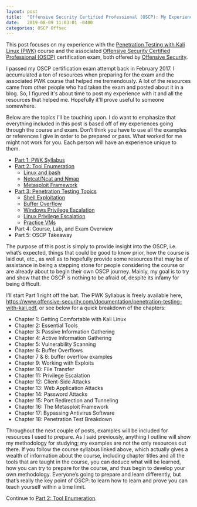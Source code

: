```yaml
---
layout: post
title:  "Offensive Security Certified Professional (OSCP): My Experience"
date:   2019-08-09 11:03:01 -0400
categories: OSCP Offsec
---
```


This post focuses on my experience with the [Penetration Testing with Kali Linux (PWK)](https://www.offensive-security.com/information-security-training/penetration-testing-training-kali-linux/) course and the associated [Offensive Security Certified Professional (OSCP)](https://www.offensive-security.com/information-security-certifications/oscp-offensive-security-certified-professional/) certification exam, both offered by [Offensive Security](https://www.offensive-security.com/).

I passed my OSCP certification exam attempt back in February 2017. I accumulated a ton of resources when preparing for the exam and the associated PWK course that helped me tremendously. A lot of the resources came from other people who had taken the exam and posted about it in a blog. So, I figured it's about time to post my experience with it and all the resources that helped me. Hopefully it'll prove useful to someone somewhere.

Below are the topics I’ll be touching upon. I do want to emphasize that everything included in this post is based off of my experiences going through the course and exam. Don’t think you have to use all the examples or references I give in order to be prepared or pass. What worked for me might not work for you. Each person will have an experience unique to them.

* [Part 1: PWK Syllabus](https://thegetch.github.io/oscp/offsec/2019/08/09/OSCPJourney/)
* [Part 2: Tool Enumeration](https://thegetch.github.io/oscp/offsec/2019/08/10/OSCPJourneyPart2/)
  * [Linux and bash](https://thegetch.github.io/oscp/offsec/2019/08/10/OSCPJourneyPart2#linux_bash)
  * [Netcat/Ncat and Nmap](https://thegetch.github.io/oscp/offsec/2019/08/10/OSCPJourneyPart2#nc_nmap)
  * [Metasploit Framework](https://thegetch.github.io/oscp/offsec/2019/08/10/OSCPJourneyPart2#metasploit)
* [Part 3: Penetration Testing Topics](https://thegetch.github.io/oscp/offsec/2019/08/12/OSCPJourneyPart3/)
  * [Shell Exploitation](https://thegetch.github.io/oscp/offsec/2019/08/12/OSCPJourneyPart3#Shell_Exploitation)
  * [Buffer Overflow](https://thegetch.github.io/oscp/offsec/2019/08/12/OSCPJourneyPart3#Buffer_Overflow)
  * [Windows Privilege Escalation](https://thegetch.github.io/oscp/offsec/2019/08/12/OSCPJourneyPart3#winPrivX)
  * [Linux Privilege Escalation](https://thegetch.github.io/oscp/offsec/2019/08/12/OSCPJourneyPart3#linPrivX)
  * [Practice VMs](https://thegetch.github.io/oscp/offsec/2019/08/12/OSCPJourneyPart3#practiceVMs)
* Part 4: Course, Lab, and Exam Overview
* Part 5: OSCP Takeaway

The purpose of this post is simply to provide insight into the OSCP, i.e. what’s expected, things that could be good to know prior, how the course is laid out, etc., as well as to hopefully provide some resources that may be of assistance in being a stepping stone for people considering the course or are already about to begin their own OSCP journey. Mainly, my goal is to try and show that the OSCP is nothing to be afraid of, despite its infamy for being difficult.

I'll start Part 1 right off the bat. The PWK Syllabus is freely available here, <https://www.offensive-security.com/documentation/penetration-testing-with-kali.pdf>, or see below for a quick breakdown of the chapters:

- Chapter 1: Getting Comfortable with Kali Linux
- Chapter 2: Essential Tools
- Chapter 3: Passive Information Gathering
- Chapter 4: Active Information Gathering
- Chapter 5: Vulnerability Scanning
- Chapter 6: Buffer Overflows
- Chapter 7 & 8: buffer overflow examples
- Chapter 9: Working with Exploits
- Chapter 10: File Transfer
- Chapter 11: Privilege Escalation
- Chapter 12: Client-Side Attacks
- Chapter 13: Web Application Attacks
- Chapter 14: Password Attacks
- Chapter 15: Port Redirection and Tunneling
- Chapter 16: The Metasploit Framework
- Chapter 17: Bypassing Antivirus Software
- Chapter 18: Penetration Test Breakdown

Throughout the next couple of posts, examples will be included for resources I used to prepare. As I said previously, anything I outline will show my methodology for studying; my examples are not the only resources out there. If you follow the course syllabus linked above, which actually gives a wealth of information about the course, including chapter titles and all the tools that are taught in the course, you can deduce what will be learned, how you can try to prepare for the course, and thus begin to develop your own methodology. Everyone’s going to prepare and learn differently, but that’s really the key point of OSCP: to learn how to learn and prove you can teach yourself within a time limit.

Continue to [Part 2: Tool Enumeration](https://thegetch.github.io/oscp/offsec/2019/08/10/OSCPJourneyPart2/).
